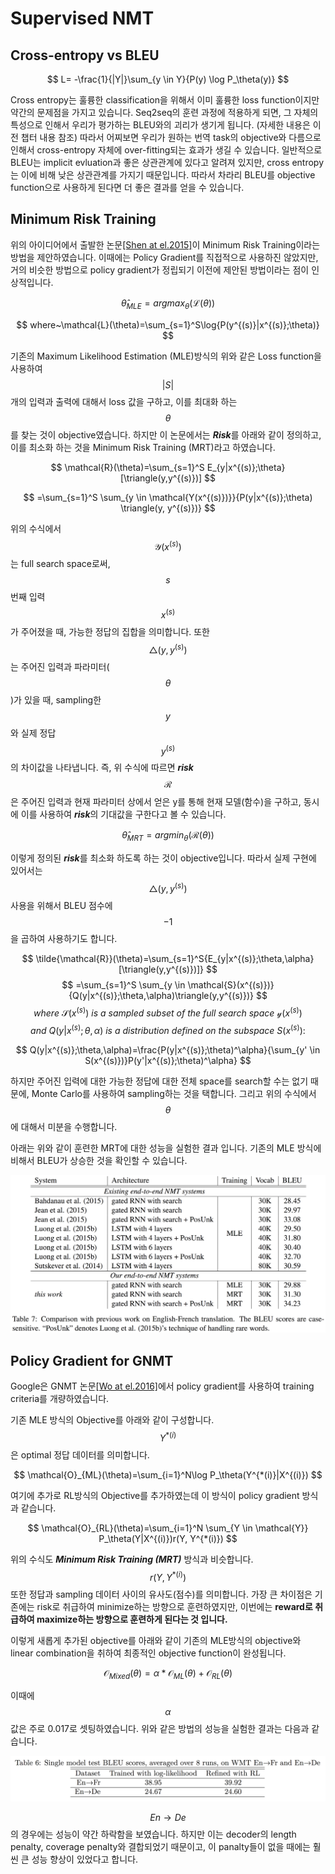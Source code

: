 # Supervised NMT

## Cross-entropy vs BLEU

$$
L= -\frac{1}{|Y|}\sum_{y \in Y}{P(y) \log P_\theta(y)}
$$

Cross entropy는 훌륭한 classification을 위해서 이미 훌륭한 loss function이지만 약간의 문제점을 가지고 있습니다. Seq2seq의 훈련 과정에 적용하게 되면, 그 자체의 특성으로 인해서 우리가 평가하는 BLEU와의 괴리가 생기게 됩니다. (자세한 내용은 이전 챕터 내용 참조) 따라서 어찌보면 우리가 원하는 번역 task의 objective와 다름으로 인해서 cross-entropy 자체에 over-fitting되는 효과가 생길 수 있습니다. 일반적으로 BLEU는 implicit evluation과 좋은 상관관계에 있다고 알려져 있지만, cross entropy는 이에 비해 낮은 상관관계를 가지기 때문입니다. 따라서 차라리 BLEU를 objective function으로 사용하게 된다면 더 좋은 결과를 얻을 수 있습니다.

## Minimum Risk Training

위의 아이디어에서 출발한 논문[\[Shen at el.2015\]](https://arxiv.org/pdf/1512.02433.pdf)이 Minimum Risk Training이라는 방법을 제안하였습니다. 이때에는 Policy Gradient를 직접적으로 사용하진 않았지만, 거의 비슷한 방법으로 policy gradient가 정립되기 이전에 제안된 방법이라는 점이 인상적입니다.

$$
\hat{\theta}_{MLE} = argmax_\theta(\mathcal{L}(\theta))
$$

$$
where~\mathcal{L}(\theta)=\sum_{s=1}^S\log{P(y^{(s)}|x^{(s)};\theta)}
$$

기존의 Maximum Likelihood Estimation (MLE)방식의 위와 같은 Loss function을 사용하여 $$ |S| $$개의 입력과 출력에 대해서 loss 값을 구하고, 이를 최대화 하는 $$ \theta $$를 찾는 것이 objective였습니다. 하지만 이 논문에서는 ***Risk***를 아래와 같이 정의하고, 이를 최소화 하는 것을 Minimum Risk Training (MRT)라고 하였습니다.

$$
\mathcal{R}(\theta)=\sum_{s=1}^S E_{y|x^{(s)};\theta}[\triangle(y,y^{(s)})]
$$

$$
=\sum_{s=1}^S \sum_{y \in \mathcal{Y(x^{(s)})}}{P(y|x^{(s)};\theta) \triangle(y, y^{(s)})}
$$

위의 수식에서 $$ \mathcal{Y}(x^{(s)}) $$는 full search space로써, $$ s $$번째 입력 $$ x^{(s)} $$가 주어졌을 때, 가능한 정답의 집합을 의미합니다. 또한 $$ \triangle(y,y^{(s)}) $$는 주어진 입력과 파라미터($$ \theta $$)가 있을 때, sampling한 $$ y $$와 실제 정답 $$ y^{(s)} $$의 차이값을 나타냅니다. 즉, 위 수식에 따르면 ***risk*** $$ \mathcal{R} $$은 주어진 입력과 현재 파라미터 상에서 얻은 y를 통해 현재 모델(함수)을 구하고, 동시에 이를 사용하여 ***risk***의 기대값을 구한다고 볼 수 있습니다.

$$
\hat{\theta}_{MRT}=argmin_\theta(\mathcal{R}(\theta))
$$

이렇게 정의된 ***risk***를 최소화 하도록 하는 것이 objective입니다. 따라서 실제 구현에 있어서는 $$ \triangle(y,y^{(s)}) $$ 사용을 위해서 BLEU 점수에 $$ -1 $$을 곱하여 사용하기도 합니다.

$$
\tilde{\mathcal{R}}(\theta)=\sum_{s=1}^S{E_{y|x^{(s)};\theta,\alpha}[\triangle(y,y^{(s)})]}
$$
$$
=\sum_{s=1}^S \sum_{y \in \mathcal{S}(x^{(s)})}{Q(y|x^{(s)};\theta,\alpha)\triangle(y,y^{(s)})}
$$
$$
where~\mathcal{S}(x^{(s)})~is~a~sampled~subset~of~the~full~search~space~\mathcal{y}(x^{(s)})
$$
$$
and~Q(y|x^{(s)};\theta,\alpha)~is~a~distribution~defined~on~the~subspace~S(x^{(s)}):
$$

$$
Q(y|x^{(s)};\theta,\alpha)=\frac{P(y|x^{(s)};\theta)^\alpha}{\sum_{y' \in S(x^{(s)})}P(y'|x^{(s)};\theta)^\alpha}
$$

하지만 주어진 입력에 대한 가능한 정답에 대한 전체 space를 search할 수는 없기 때문에, Monte Carlo를 사용하여 sampling하는 것을 택합니다. 그리고 위의 수식에서 $$ \theta $$에 대해서 미분을 수행합니다.

아래는 위와 같이 훈련한 MRT에 대한 성능을 실험한 결과 입니다. 기존의 MLE 방식에 비해서 BLEU가 상승한 것을 확인할 수 있습니다.

![](/assets/rl-minimum-risk-training.png)

## Policy Gradient for GNMT

Google은 GNMT 논문[\[Wo at el.2016\]](https://arxiv.org/pdf/1609.08144.pdf)에서 policy gradient를 사용하여 training criteria를 개량하였습니다.

기존 MLE 방식의 Objective를 아래와 같이 구성합니다. $$ Y^{*(i)} $$은 optimal 정답 데이터를 의미합니다.

$$
\mathcal{O}_{ML}(\theta)=\sum_{i=1}^N\log P_\theta(Y^{*(i)}|X^{(i)})
$$

여기에 추가로 RL방식의 Objective를 추가하였는데 이 방식이 policy gradient 방식과 같습니다.

$$
\mathcal{O}_{RL}(\theta)=\sum_{i=1}^N \sum_{Y \in \mathcal{Y}} P_\theta(Y|X^{(i)})r(Y, Y^{*(i)})
$$

위의 수식도 ***Minimum Risk Training (MRT)*** 방식과 비슷합니다. $$ r(Y, Y^{*(i)}) $$ 또한 정답과 sampling 데이터 사이의 유사도(점수)를 의미합니다. 가장 큰 차이점은 기존에는 risk로 취급하여 minimize하는 방향으로 훈련하였지만, 이번에는 **reward로 취급하여 maximize하는 방향으로 훈련하게 된다는 것 입니다.**

이렇게 새롭게 추가된 objective를 아래와 같이 기존의 MLE방식의 objective와 linear combination을 취하여 최종적인 objective function이 완성됩니다.

$$
\mathcal{O}_{Mixed}(\theta)=\alpha*\mathcal{O}_{ML}(\theta)+\mathcal{O}_{RL}(\theta)
$$

이때에 $$ \alpha $$값은 주로 0.017로 셋팅하였습니다. 위와 같은 방법의 성능을 실험한 결과는 다음과 같습니다.

![](/assets/nmt-gnmt-5.png)

$$ En \rightarrow De $$의 경우에는 성능이 약간 하락함을 보였습니다. 하지만 이는 decoder의 length penalty, coverage penalty와 결합되었기 때문이고, 이 panalty들이 없을 때에는 훨씬 큰 성능 향상이 있었다고 합니다.
